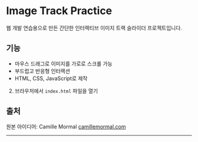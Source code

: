 # Image Track Practice

웹 개발 연습용으로 만든 간단한 인터랙티브 이미지 트랙 슬라이더 프로젝트입니다.

## 기능

- 마우스 드래그로 이미지를 가로로 스크롤 가능  
- 부드럽고 반응형 인터랙션  
- HTML, CSS, JavaScript로 제작

2. 브라우저에서 `index.html` 파일을 열기

## 출처

원본 아이디어: Camille Mormal  [camillemormal.com](https://camillemormal.com)

---